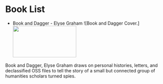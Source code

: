 # Book List

- Book and Dagger - Elyse Graham
![Book and Dagger Cover.]<img src="https://static01.nyt.com/images/2024/09/24/books/24elyse-graham-cover/24elyse-graham-cover-jumbo.jpg?quality=75&auto=webp" width="200" height="100" />

Book and Dagger, Elyse Graham draws on personal histories, letters, and declassified OSS files to tell the story of a small but connected group of humanities scholars turned spies. 
